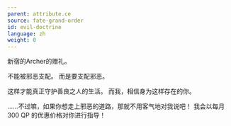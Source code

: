 ```yaml
---
parent: attribute.ce
source: fate-grand-order
id: evil-doctrine
language: zh
weight: 0
---
```


新宿的Archer的赠礼。

不能被邪恶支配。
而是要支配邪恶。

这样才能真正守护善良之人的生活。
而我，相信身为这样存在的你。

……不过嘛，如果你想走上邪恶的道路，那就不用客气地对我说吧！
我会以每月 300 QP 的优惠价格对你进行指导！
